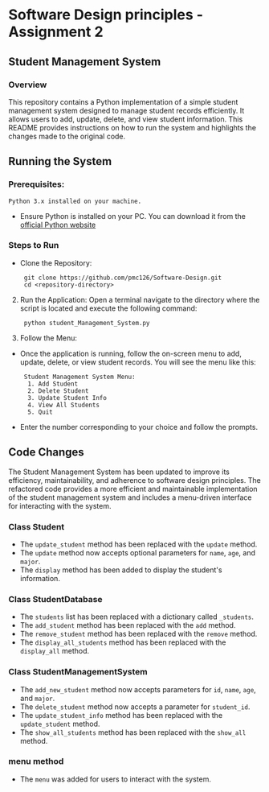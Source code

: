 # Software Design principles - Assignment 2

## Student Management System

### Overview

This repository contains a Python implementation of a simple student management system designed to manage student records efficiently. It allows users to add, update, delete, and view student information. This README provides instructions on how to run the system and highlights the changes made to the original code.


## Running the System
###  Prerequisites:
    Python 3.x installed on your machine.
- Ensure Python is installed on your PC. You can download it from the [official Python website](https://www.python.org/downloads/)
### Steps to Run
- Clone the Repository:

       git clone https://github.com/pmc126/Software-Design.git
       cd <repository-directory>
      
2. Run the Application: Open a terminal navigate to the directory where the script is located and execute the following command:

        python student_Management_System.py

4. Follow the Menu:
  - Once the application is running, follow the on-screen menu to add, update, delete, or view student records. You will see the menu like this:

         Student Management System Menu:
          1. Add Student
          2. Delete Student
          3. Update Student Info
          4. View All Students
          5. Quit
 - Enter the number corresponding to your choice and follow the prompts.

## Code Changes

The Student Management System has been updated to improve its efficiency, maintainability, and adherence to software design principles. The refactored code provides a more efficient and maintainable implementation of the student management system and includes a menu-driven interface for interacting with the system.

### Class Student

* The ```update_student``` method has been replaced with the ```update``` method.
* The ```update``` method now accepts optional parameters for ```name```, ```age```, and ```major```.
* The ```display``` method has been added to display the student's information.


### Class StudentDatabase

* The ```students``` list has been replaced with a dictionary called ```_students```.
* The ```add_student``` method has been replaced with the ```add``` method.
* The ```remove_student``` method has been replaced with the ```remove``` method.
* The ```display_all_students``` method has been replaced with the ```display_all``` method.


### Class StudentManagementSystem


* The ```add_new_student``` method now accepts parameters for ```id```, ```name```, ```age```, and ```major```.
* The ```delete_student``` method now accepts a parameter for ```student_id```.
* The ```update_student_info``` method has been replaced with the ```update_student``` method.
* The ```show_all_students``` method has been replaced with the ```show_all``` method.

### menu method
  * The ```menu``` was added for users to interact with the system.

